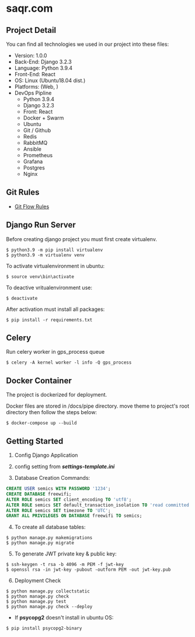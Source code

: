 # saqr.com

## Project Detail

You can find all technologies we used in our project into these files:
* Version: 1.0.0
* Back-End: Django 3.2.3
* Language: Python 3.9.4
* Front-End: React
* OS: Linux (Ubuntu18.04 dist.)
* Platforms: (Web, )
* DevOps Pipline
  * Python 3.9.4
  * Django 3.2.3
  * Front: React
  * Docker + Swarm
  * Ubuntu
  * Git / Github
  * Redis
  * RabbitMQ
  * Ansible
  * Prometheus
  * Grafana
  * Postgres
  * Nginx

## Git Rules
- [Git Flow Rules](https://www.atlassian.com/git/tutorials/comparing-workflows/gitflow-workflow)

## Django Run Server

Before creating django project you must first create virtualenv.

``` shell
$ python3.9 -m pip install virtualenv
$ python3.9 -m virtualenv venv
```

To activate virtualenvironment in ubuntu:
```shell
$ source venv\bin\activate
```

To deactive vritualenvironment use:
``` shell
$ deactivate
```

After activation must install all packages:
```shell
$ pip install -r requirements.txt
```

## Celery
Run celery worker in gps_process queue
```shell
$ celery -A kernel worker -l info -Q gps_process
```

## Docker Container

The project is dockerized for deployment.

Docker files are stored in /docs/pipe directory.
move theme to project's root directory then follow the steps below:
```shell
$ docker-compose up --build
```

## Getting Started

1. Config Django Application
2. config setting from ***settings-template.ini***

3. Database Creation Commands:

``` sql
CREATE USER semics WITH PASSWORD '1234';
CREATE DATABASE freewifi;
ALTER ROLE semics SET client_encoding TO 'utf8';
ALTER ROLE semics SET default_transaction_isolation TO 'read committed';
ALTER ROLE semics SET timezone TO 'UTC';
GRANT ALL PRIVILEGES ON DATABASE freewifi TO semics;
```

4. To create all database tables:
```shell
$ python manage.py makemigrations
$ python manage.py migrate
```

5. To generate JWT private key & public key:
```shell
$ ssh-keygen -t rsa -b 4096 -m PEM -f jwt-key
$ openssl rsa -in jwt-key -pubout -outform PEM -out jwt-key.pub
```

6. Deployment Check
```shell
$ python manage.py collectstatic
$ python manage.py check
$ python manage.py test
$ python manage.py check --deploy
```

* If **psycopg2** doesn't install in ubuntu OS:
```sh
$ pip install psycopg2-binary
```